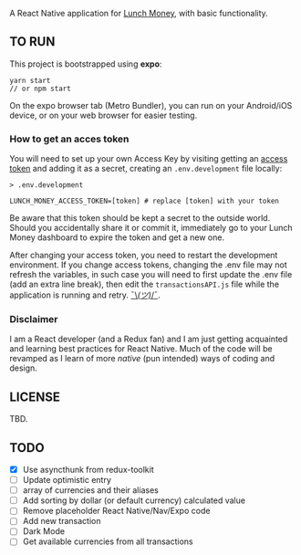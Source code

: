 A React Native application for [Lunch Money](https://lunchmoney.app), with basic functionality.

## TO RUN

This project is bootstrapped using **expo**:
```
yarn start
// or npm start
```

On the expo browser tab (Metro Bundler), you can run on your Android/iOS device, or on your web browser for easier testing.

### How to get an acces token

You will need to set up your own Access Key by visiting getting an [access token](https://developers.lunchmoney.app/) and adding it as a secret, creating an `.env.development` file locally:

```
> .env.development

LUNCH_MONEY_ACCESS_TOKEN=[token] # replace [token] with your token
```

Be aware that this token should be kept a secret to the outside world. Should you accidentally share it or commit it, immediately go to your Lunch Money dashboard to expire the token and get a new one.

After changing your access token, you need to restart the development environment. If you change access tokens, changing the .env file may not refresh the variables, in such case you will need to first update the .env file (add an extra line break), then edit the `transactionsAPI.js` file while the application is running and retry.  [¯\\_(ツ)_/¯](https://github.com/zetachang/react-native-dotenv/issues/20#issuecomment-415384662).

### Disclaimer

I am a React developer (and a Redux fan) and I am just getting acquainted and learning best practices for React Native. Much of the code will be revamped as I learn of more *native* (pun intended) ways of coding and design. 

## LICENSE

TBD.

## TODO

- [x] Use asyncthunk from redux-toolkit
- [ ] Update optimistic entry
- [ ] array of currencies and their aliases
- [ ] Add sorting by dollar (or default currency) calculated value
- [ ] Remove placeholder React Native/Nav/Expo code
- [ ] Add new transaction
- [ ] Dark Mode
- [ ] Get available currencies from all transactions